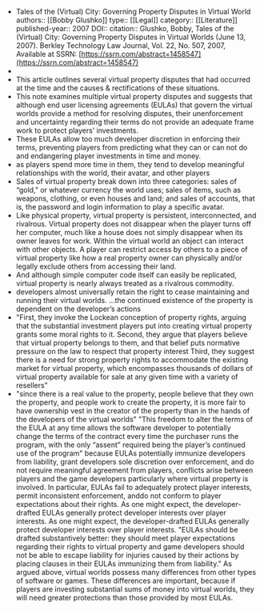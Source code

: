 - Tales of the (Virtual) City: Governing Property Disputes in Virtual World
  authors:: [[Bobby Glushko]]
  type:: [[Legal]] 
  category:: [[Literature]]  
  published-year:: 2007
  DOI::
  citation:: Glushko, Bobby, Tales of the (Virtual) City: Governing Property Disputes in Virtual Worlds (June 13, 2007). Berkley Technology Law Journal, Vol. 22, No. 507, 2007, Available at SSRN: [https://ssrn.com/abstract=1458547](https://ssrn.com/abstract=1458547)
-
- This article outlines several virtual property disputes that had occurred at the time and the causes & rectifications of these situations.
- This note examines multiple virtual property disputes and suggests that although
  end user licensing agreements (EULAs) that govern the virtual worlds provide
  a method for resolving disputes, their unenforcement and uncertainty
  regarding their terms do not provide an adequate frame work to protect
  players’ investments.
- These EULAs allow too much developer discretion in enforcing their terms,
  preventing players from predicting what they can or can not do and endangering
  player investments in time and money.
- as players spend more time in them, they tend to develop meaningful relationships with the world, their avatar, and other players
- Sales of virtual property break down into three categories: sales of “gold,” or whatever currency the world uses; sales of items, such as weapons, clothing, or even houses and land; and sales of accounts, that is, the password and login information to play a specific avatar.
- Like physical property, virtual property is persistent, interconnected, and rivalrous. Virtual property does not disappear when the player turns off her computer, much like a house does not simply disappear when its owner leaves for work. Within the virtual world an object can interact with other objects. A player can restrict access by others to a piece of virtual property like how a real property owner can physically and/or legally exclude others from accessing their land.
- And although simple computer code itself can easily be replicated, virtual property is nearly always treated as a rivalrous commodity.
- developers almost universally retain the right to cease maintaining and running their virtual worlds. ...the continued existence of the property is dependent on the developer’s actions
- "First, they invoke the Lockean conception of property rights, arguing that the substantial investment players put into creating virtual property grants some moral rights to it.
  Second, they argue that players believe that virtual property belongs to them, and that belief puts normative pressure on the law to respect that property interest
  Third, they suggest there is a need for strong property rights to accommodate the existing market for virtual property, which encompasses thousands of dollars of virtual property available for sale at any given time with a variety of resellers"
- "since there is a real value to the property, people believe that they own the property, and people work to create the property, it is more fair to have ownership vest in the creator of the property than in the hands of the developers of the virtual
   worlds"
  "This freedom to alter the terms of the EULA at any time allows the software developer to potentially change the terms of the contract
   every time the purchaser runs the program, with the only “assent” required 
  being the player’s continued use of the program"
  because EULAs potentially immunize developers from liability, grant developers sole discretion over enforcement, and do not require meaningful agreement from players, conflicts arise between players and the game developers particularly where virtual property is involved.
  In particular, EULAs fail to adequately protect player interests, permit inconsistent enforcement, anddo not conform to player expectations about their rights.
  As one might expect, the developer-drafted EULAs generally protect developer interests over player interests.
  As one might expect, the developer-drafted EULAs generally protect developer interests over player interests.
  "EULAs should be drafted substantively better: they should meet player expectations regarding their rights to virtual property and game developers should not be able to escape liability for injuries caused by their actions by placing clauses in their EULAs 
  immunizing them from liability."
  As argued above, virtual worlds possess many differences from other types of software or games. These differences are important, because if players are investing substantial sums of money into virtual worlds, they will need greater protections than those provided by most EULAs.